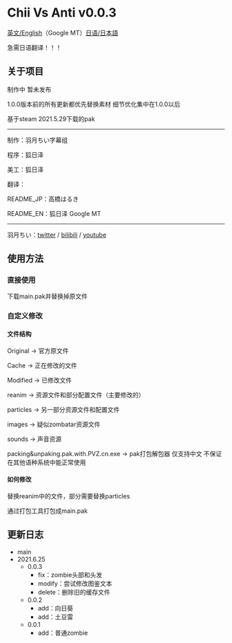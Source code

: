 # Chii Vs Anti v0.0.3

[英文/English](https://github.com/SHDocter/Chii-Vs-Anti/blob/main/README_EN.md)（Google MT）[日语/日本語](https://github.com/SHDocter/Chii-Vs-Anti/blob/main/README_JP.md)

急需日语翻译！！！

## 关于项目

制作中 暂未发布

1.0.0版本前的所有更新都优先替换素材 细节优化集中在1.0.0以后

基于steam 2021.5.29下载的pak<hr>

制作：羽月ちい字幕组

程序：狐日泽

美工：狐日泽

翻译：

README_JP：高橋はるき

README_EN：狐日泽 Google MT<hr>

羽月ちい：[twitter](https://twitter.com/uzukichii) / [bilibili](https://live.bilibili.com/22870039) / [youtube](https://www.youtube.com/channel/UCJxPldVojkxP1lQZuPskJtg)

## 使用方法

### 直接使用

下载main.pak并替换掉原文件

### 自定义修改

#### 文件结构

Original -> 官方原文件

Cache -> 正在修改的文件

Modified -> 已修改文件

reanim -> 资源文件和部分配置文件（主要修改的）

particles -> 另一部分资源文件和配置文件

images -> 疑似zombatar资源文件

sounds -> 声音资源

packing&unpaking.pak.with.PVZ.cn.exe -> pak打包解包器 仅支持中文 不保证在其他语种系统中能正常使用

#### 如何修改

替换reanim中的文件，部分需要替换particles

通过打包工具打包成main.pak

## 更新日志
- main
 - 2021.6.25
     - 0.0.3
         - fix：zombie头部和头发
         - modify：尝试修改图鉴文本
         - delete：删除旧的缓存文件
     - 0.0.2
         - add：向日葵
         - add：土豆雷 
     - 0.0.1
         - add：普通zombie

